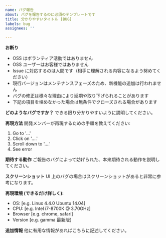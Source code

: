 ```yaml
---
name: バグ報告
about: バグを報告するのに必須のテンプレートです
title: 分かりやすいタイトル [BUG]
labels: bug
assignees: ''

---
```


**お断り**
 - OSS はボランティア活動ではありません
 - OSS ユーザーはお客様ではありません
 - Issue に対応するのは人間です（相手に理解される内容になるよう努めてください）
 - 現行バージョンはメンテナンスフェーズのため、新機能の追加は行われません
 - バグの修正は様々な理由により延期や取り下げられることがあります
 - 下記の項目を埋めなかった場合は無条件でクローズされる場合があります

**どのようなバグですか？**
できる限り分かりやすいように説明してください。

**再現方法**
開発メンバーが再現するための手順を教えてください:
1. Go to '...'
2. Click on '....'
3. Scroll down to '....'
4. See error

**期待する動作**
ご報告のバグによって妨げられた、本来期待される動作を説明してください。

**スクリーンショット**
UI 上のバグの場合はスクリーンショットがあると非常に参考になります。

**再現環境 (できるだけ詳しく):**
 - OS: [e.g. Linux 4.4.0 Ubuntu 14.04]
 - CPU: [e.g. Intel i7-8700K @ 3.70GHz]
 - Browser [e.g. chrome, safari]
 - Version [e.g. gamma 最新版]

**追加情報**
他に有用な情報があればこちらに記述してください。
